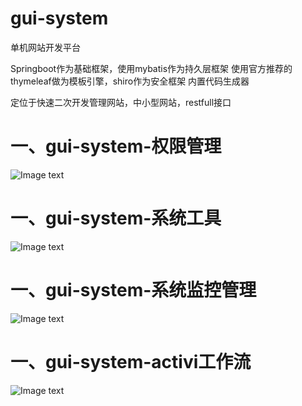 # gui-system
单机网站开发平台

Springboot作为基础框架，使用mybatis作为持久层框架
使用官方推荐的thymeleaf做为模板引擎，shiro作为安全框架
内置代码生成器


定位于快速二次开发管理网站，中小型网站，restfull接口

# 一、gui-system-权限管理

![Image text](https://github.com/peiguihuang/gui-system/blob/master/img/%E6%9D%83%E9%99%90.png)

# 一、gui-system-系统工具

![Image text](https://github.com/peiguihuang/gui-system/blob/master/img/%E7%B3%BB%E7%BB%9F%E5%B7%A5%E5%85%B7.png)

# 一、gui-system-系统监控管理

![Image text](https://github.com/peiguihuang/gui-system/blob/master/img/%E7%B3%BB%E7%BB%9F%E7%9B%91%E6%8E%A7.png)

# 一、gui-system-activi工作流

![Image text](https://github.com/peiguihuang/gui-system/blob/master/img/%E5%B7%A5%E4%BD%9C%E6%B5%81.png)
